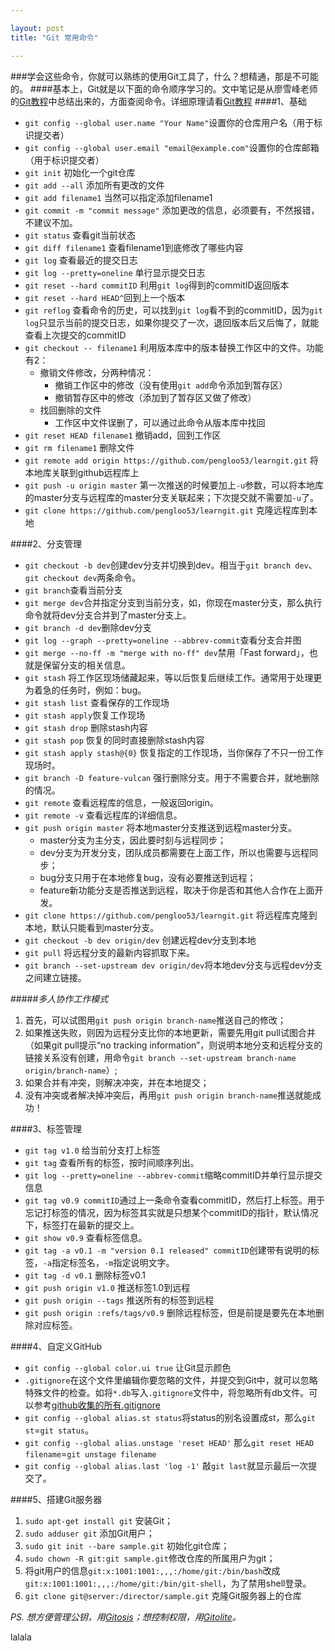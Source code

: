 ```yaml
---

layout: post  
title: "Git 常用命令"

---
```

###学会这些命令，你就可以熟练的使用Git工具了，什么？想精通，那是不可能的。
####基本上，Git就是以下面的命令顺序学习的。文中笔记是从廖雪峰老师的[Git教程](http://www.liaoxuefeng.com/wiki/0013739516305929606dd18361248578c67b8067c8c017b000)中总结出来的，方面查阅命令。详细原理请看[Git教程](http://www.liaoxuefeng.com/wiki/0013739516305929606dd18361248578c67b8067c8c017b000)
####1、基础
- `git config --global user.name "Your Name"`设置你的仓库用户名（用于标识提交者）
- `git config --global user.email "email@example.com"`设置你的仓库邮箱（用于标识提交者）
- `git init`  初始化一个git仓库
- `git add --all`  添加所有更改的文件
- `git add filename1` 当然可以指定添加filename1
- `git commit -m "commit message"` 添加更改的信息，必须要有，不然报错，不建议不加。
- `git status` 查看git当前状态
- `git diff filename1` 查看filename1到底修改了哪些内容
- `git log` 查看最近的提交日志
- `git log --pretty=oneline` 单行显示提交日志
-  `git reset --hard commitID` 利用`git log`得到的commitID返回版本
-  `git reset --hard HEAD^`回到上一个版本
-  `git reflog` 查看命令的历史，可以找到`git log`看不到的commitID，因为`git log`只显示当前的提交日志，如果你提交了一次，退回版本后又后悔了，就能查看上次提交的commitID
-  `git checkout -- filename1` 利用版本库中的版本替换工作区中的文件。功能有2：
	-  撤销文件修改，分两种情况：
		- 撤销工作区中的修改（没有使用`git add`命令添加到暂存区）
		- 撤销暂存区中的修改（添加到了暂存区又做了修改）
	- 找回删除的文件
		- 工作区中文件误删了，可以通过此命令从版本库中找回
- `git reset HEAD filename1` 撤销add，回到工作区
-  `git rm filename1` 删除文件
-  `git remote add origin https://github.com/pengloo53/learngit.git` 将本地库关联到github远程库上
- `git push -u origin master` 第一次推送的时候要加上`-u`参数，可以将本地库的master分支与远程库的master分支关联起来；下次提交就不需要加`-u`了。
- `git clone https://github.com/pengloo53/learngit.git` 克隆远程库到本地

####2、分支管理
- `git checkout -b dev`创建dev分支并切换到dev。相当于`git branch dev`、`git checkout dev`两条命令。
- `git branch`查看当前分支
- `git merge dev`合并指定分支到当前分支，如，你现在master分支，那么执行命令就将dev分支合并到了master分支上。
- `git branch -d dev`删除dev分支
- `git log --graph --pretty=oneline --abbrev-commit`查看分支合并图
- `git merge --no-ff -m "merge with no-ff" dev`禁用「Fast forward」，也就是保留分支的相关信息。
- `git stash` 将工作区现场储藏起来，等以后恢复后继续工作。通常用于处理更为着急的任务时，例如：bug。
- `git stash list` 查看保存的工作现场
- `git stash apply`恢复工作现场
- `git stash drop` 删除stash内容
- `git stash pop` 恢复的同时直接删除stash内容
- `git stash apply stash@{0}` 恢复指定的工作现场，当你保存了不只一份工作现场时。
- `git branch -D feature-vulcan` 强行删除分支。用于不需要合并，就地删除的情况。
- `git remote` 查看远程库的信息，一般返回origin。
- `git remote -v` 查看远程库的详细信息。
- `git push origin master` 将本地master分支推送到远程master分支。
	- master分支为主分支，因此要时刻与远程同步；
	- dev分支为开发分支，团队成员都需要在上面工作，所以也需要与远程同步；
	- bug分支只用于在本地修复bug，没有必要推送到远程；
	- feature新功能分支是否推送到远程，取决于你是否和其他人合作在上面开发。
- `git clone https://github.com/pengloo53/learngit.git` 将远程库克隆到本地，默认只能看到master分支。
- `git checkout -b dev origin/dev` 创建远程dev分支到本地
- `git pull` 将远程分支的最新内容抓取下来。
- `git branch --set-upstream dev origin/dev`将本地dev分支与远程dev分支之间建立链接。  

#####_多人协作工作模式_  
1. 首先，可以试图用`git push origin branch-name`推送自己的修改；  
2. 如果推送失败，则因为远程分支比你的本地更新，需要先用git pull试图合并（如果git pull提示“no tracking information”，则说明本地分支和远程分支的链接关系没有创建，用命令`git branch --set-upstream branch-name origin/branch-name`）;  
3. 如果合并有冲突，则解决冲突，并在本地提交；  
4. 没有冲突或者解决掉冲突后，再用`git push origin branch-name`推送就能成功！

####3、标签管理
- `git tag v1.0` 给当前分支打上标签
-  `git tag` 查看所有的标签，按时间顺序列出。
-  `git log --pretty=oneline --abbrev-commit`缩略commitID并单行显示提交信息
-  `git tag v0.9 commitID`通过上一条命令查看commitID，然后打上标签。用于忘记打标签的情况，因为标签其实就是只想某个commitID的指针，默认情况下，标签打在最新的提交上。
-  `git show v0.9` 查看标签信息。
-  `git tag -a v0.1 -m "version 0.1 released" commitID`创建带有说明的标签，`-a`指定标签名，`-m`指定说明文字。
-  `git tag -d v0.1` 删除标签v0.1
-  `git push origin v1.0` 推送标签1.0到远程
-  `git push origin --tags` 推送所有的标签到远程
-  `git push origin :refs/tags/v0.9` 删除远程标签，但是前提是要先在本地删除对应标签。

####4、自定义GitHub
- `git config --global color.ui true` 让Git显示颜色
- `.gitignore`在这个文件里编辑你要忽略的文件，并提交到Git中，就可以忽略特殊文件的检查。如将`*.db`写入`.gitignore`文件中，将忽略所有db文件。可以参考[github收集的所有.gitignore](https://github.com/github/gitignore)
- `git config --global alias.st status`将status的别名设置成st，那么`git st`=`git status`。
- `git config --global alias.unstage 'reset HEAD'` 那么`git reset HEAD filename`=`git unstage filename`
- `git config --global alias.last 'log -1'` 敲`git last`就显示最后一次提交了。

####5、搭建Git服务器
1. `sudo apt-get install git` 安装Git；  
2. `sudo adduser git` 添加Git用户；
3. `sudo git init --bare sample.git` 初始化git仓库；
4. `sudo chown -R git:git sample.git`修改仓库的所属用户为git；
5. 将git用户的信息`git:x:1001:1001:,,,:/home/git:/bin/bash`改成`git:x:1001:1001:,,,:/home/git:/bin/git-shell`，为了禁用shell登录。
6. `git clone git@server:/director/sample.git` 克隆Git服务器上的仓库

_PS. 想方便管理公钥，用[Gitosis](https://github.com/res0nat0r/gitosis)；想控制权限，用[Gitolite](https://github.com/sitaramc/gitolite)。_




lalala
